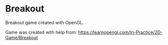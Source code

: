 # Breakout
Breakout game created with OpenGL. 

Game was created with help from:
https://learnopengl.com/In-Practice/2D-Game/Breakout
